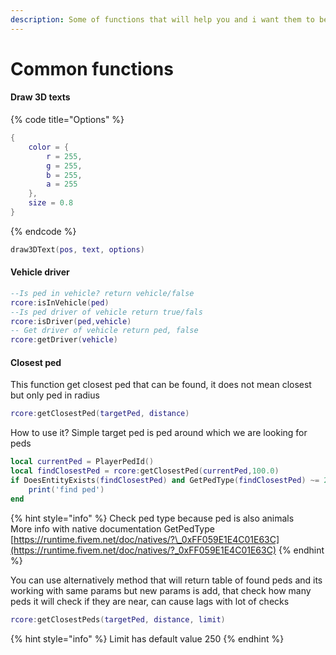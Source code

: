 ```yaml
---
description: Some of functions that will help you and i want them to be easy to find
---
```


# Common functions

#### Draw 3D texts

{% code title="Options" %}
```lua
{
    color = {
        r = 255,
        g = 255,
        b = 255,
        a = 255
    },
    size = 0.8
}
```
{% endcode %}

```lua
draw3DText(pos, text, options)
```

#### Vehicle driver

```lua
--Is ped in vehicle? return vehicle/false
rcore:isInVehicle(ped)
--Is ped driver of vehicle return true/fals
rcore:isDriver(ped,vehicle)
-- Get driver of vehicle return ped, false
rcore:getDriver(vehicle)
```

#### Closest ped

This function get closest ped that can be found, it does not mean closest but only ped in radius

```lua
rcore:getClosestPed(targetPed, distance)
```

How to use it? Simple target ped is ped around which we are looking for peds

```lua
local currentPed = PlayerPedId()
local findClosestPed = rcore:getClosestPed(currentPed,100.0)
if DoesEntityExists(findClosestPed) and GetPedType(findClosestPed) ~= 28 then
    print('find ped')
end
```

{% hint style="info" %}
Check ped type because ped is also animals   
More info with native documentation GetPedType [https://runtime.fivem.net/doc/natives/?\_0xFF059E1E4C01E63C](https://runtime.fivem.net/doc/natives/?_0xFF059E1E4C01E63C)
{% endhint %}

You can use alternatively method that will return table of found peds and its working with same params but new params is add, that check how many peds it will check if they are near, can cause lags with lot of checks

```lua
rcore:getClosestPeds(targetPed, distance, limit)
```

{% hint style="info" %}
Limit has default value 250
{% endhint %}

 



